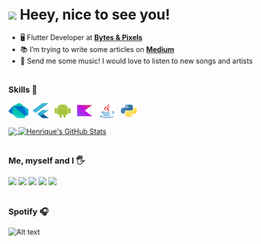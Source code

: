 # <img src="https://raw.githubusercontent.com/MartinHeinz/MartinHeinz/master/wave.gif" width="30px"> Heey, nice to see you!

- 🖥️ Flutter Developer at [**Bytes & Pixels**](https://www.bytes-and-pixels.de/)
- 📚 I’m trying to write some articles on [**Medium**](https://medium.com/@henriquezanferrari)
- 🎵 Send me some music! I would love to listen to new songs and artists

#

### Skills  🚀

<div>
  <img align="center" height="30" width="40" src="https://raw.githubusercontent.com/devicons/devicon/master/icons/dart/dart-original.svg">
  <img align="center" height="30" width="40" src="https://raw.githubusercontent.com/devicons/devicon/master/icons/flutter/flutter-original.svg">
  <img align="center" height="30" width="40" src="https://raw.githubusercontent.com/devicons/devicon/master/icons/android/android-original.svg">
  <img align="center" height="30" width="40" src="https://raw.githubusercontent.com/devicons/devicon/master/icons/kotlin/kotlin-original.svg">
  <img align="center" height="30" width="40" src="https://raw.githubusercontent.com/devicons/devicon/master/icons/java/java-original.svg">
  <img align="center" height="30" width="40" src="https://raw.githubusercontent.com/devicons/devicon/master/icons/python/python-original.svg">
</div>

<br />


<a href="https://github.com/henriquezanfa/henriquezanfa">
  <img align="center" src="https://github-readme-stats.vercel.app/api/top-langs/?username=henriquezanfa&hide=c,java,html,tex&title_color=ffffff&text_color=c9cacc&icon_color=2bbc8a&bg_color=1d1f21&langs_count=3" />
</a>
<a href="https://github.com/henriquezanfa/henriquezanfa">
  <img align="center" src="https://github-readme-stats.vercel.app/api?username=henriquezanfa&show_icons=true&line_height=27&count_private=true&title_color=ffffff&text_color=c9cacc&icon_color=2bbc8a&bg_color=1d1f21" alt="Henrique's GitHub Stats" />
</a>

#

### Me, myself and I 🖐️

<div> 
  <a href="https://twitter.com/kikZanfa" target="_blank"><img src="https://img.shields.io/badge/Twitter-1DA1F2?style=for-the-badge&logo=twitter&logoColor=white" target="_blank"></a>
  <a href="https://stackoverflow.com/users/6549174/henrique-zanferrari" target="_blank"><img src="https://img.shields.io/badge/StackOverflow-f48225?&style=for-the-badge&logo=stackoverflow&logoColor=white" target="_blank"></a>
  <a href="https://www.linkedin.com/in/henrique-h-996991129/" target="_blank"><img src="https://img.shields.io/badge/-LinkedIn-%230077B5?style=for-the-badge&logo=linkedin&logoColor=white" target="_blank"></a>
  <a href="https://open.spotify.com/user/henriquezanferrari/" target="_blank"><img src="https://img.shields.io/badge/Spotify-1ED760?&style=for-the-badge&logo=spotify&logoColor=white" target="_blank"></a>
  <a href="https://www.instagram.com/henriquezanfa/" target="_blank"><img src="https://img.shields.io/badge/-Instagram-%23E4405F?style=for-the-badge&logo=instagram&logoColor=white" target="_blank"></a>
</div>

#

### Spotify 🎧

![Alt text](https://spotify-recently-played-readme.vercel.app/api?user=henriquezanferrari&count=3)
